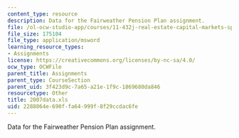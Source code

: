 ```yaml
---
content_type: resource
description: Data for the Fairweather Pension Plan assignment.
file: /ol-ocw-studio-app/courses/11-432j-real-estate-capital-markets-spring-2007/2288064e690ffa64999f8f29ccdac6fe_2007data.xls
file_size: 175104
file_type: application/msword
learning_resource_types:
- Assignments
license: https://creativecommons.org/licenses/by-nc-sa/4.0/
ocw_type: OCWFile
parent_title: Assignments
parent_type: CourseSection
parent_uid: 3f423d9c-7a65-a21e-1f9c-1869680da846
resourcetype: Other
title: 2007data.xls
uid: 2288064e-690f-fa64-999f-8f29ccdac6fe
---
```

Data for the Fairweather Pension Plan assignment.